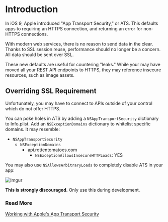 # Introduction

In iOS 9, Apple introduced "App Transport Security," or ATS. This defaults apps to requiring an HTTPS connection, and returning an error for non-HTTPS connections.

With modern web services, there is no reason to send data in the clear. Thanks to SSL session reuse, performance should no longer be a concern. All data should be sent over SSL.

These new defaults are useful for countering "leaks." While your may have moved all your REST API endpoints to HTTPS, they may reference insecure resources, such as image assets.

## Overriding SSL Requirement

Unfortunately, you may have to connect to APIs outside of your control which do not offer HTTPS.

You can poke holes in ATS by adding a `NSAppTransportSecurity` dictionary to Info.plist. Add an `NSExceptionDomains` dictionary to whitelist specific domains. It may resemble:

* `NSAppTransportSecurity`
	* `NSExceptionDomains`
		* api.rottentomatoes.com
			* `NSExceptionAllowsInsecureHTTPLoads`: YES

You may also use `NSAllowsArbitraryLoads` to completely disable ATS in your app:

![Imgur](http://i.imgur.com/Tmy1wYL.png)

**This is strongly discouraged.** Only use this during development.

### Read More

[Working with Apple's App Transport Security](http://www.neglectedpotential.com/2015/06/working-with-apples-application-transport-security/)